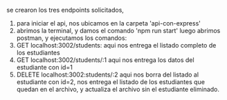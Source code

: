 se crearon los tres endpoints solicitados, 
1. para iniciar el api, nos ubicamos en la carpeta 'api-con-express'
2. abrimos la terminal, y damos el comando 'npm run start'
luego abrimos postman, y ejecutamos los comandos:
3. GET localhost:3002/students: aqui nos entrega el listado completo de los estudiantes
4. GET localhost:3002/students/:1  aqui nos entrega los datos del estudiante con id=1
5. DELETE localhost:3002:students/:2 aqui nos borra del listado al estudiante con id=2, nos entrega el listado de los estudiantes que quedan en el archivo, y actualiza el archivo sin el estudiante eliminado.